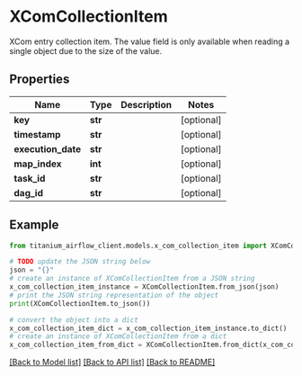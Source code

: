# XComCollectionItem

XCom entry collection item.  The value field is only available when reading a single object due to the size of the value. 

## Properties

Name | Type | Description | Notes
------------ | ------------- | ------------- | -------------
**key** | **str** |  | [optional] 
**timestamp** | **str** |  | [optional] 
**execution_date** | **str** |  | [optional] 
**map_index** | **int** |  | [optional] 
**task_id** | **str** |  | [optional] 
**dag_id** | **str** |  | [optional] 

## Example

```python
from titanium_airflow_client.models.x_com_collection_item import XComCollectionItem

# TODO update the JSON string below
json = "{}"
# create an instance of XComCollectionItem from a JSON string
x_com_collection_item_instance = XComCollectionItem.from_json(json)
# print the JSON string representation of the object
print(XComCollectionItem.to_json())

# convert the object into a dict
x_com_collection_item_dict = x_com_collection_item_instance.to_dict()
# create an instance of XComCollectionItem from a dict
x_com_collection_item_from_dict = XComCollectionItem.from_dict(x_com_collection_item_dict)
```
[[Back to Model list]](../README.md#documentation-for-models) [[Back to API list]](../README.md#documentation-for-api-endpoints) [[Back to README]](../README.md)



